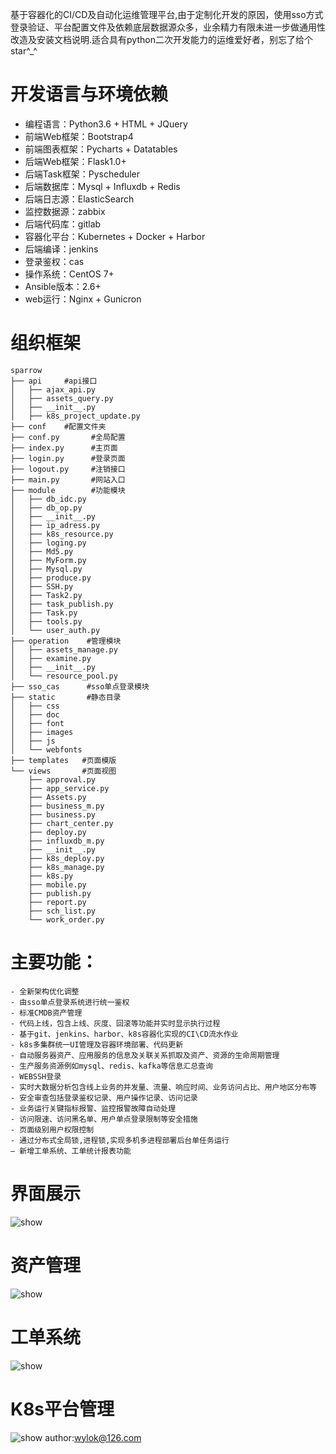基于容器化的CI/CD及自动化运维管理平台,由于定制化开发的原因，使用sso方式登录验证、平台配置文件及依赖底层数据源众多，业余精力有限未进一步做通用性改造及安装文档说明.适合具有python二次开发能力的运维爱好者，别忘了给个star^_^
# 开发语言与环境依赖 #
  - 编程语言：Python3.6 + HTML + JQuery
  - 前端Web框架：Bootstrap4
  - 前端图表框架：Pycharts + Datatables
  - 后端Web框架：Flask1.0+
  - 后端Task框架：Pyscheduler
  - 后端数据库：Mysql + Influxdb + Redis
  - 后端日志源：ElasticSearch
  - 监控数据源：zabbix
  - 后端代码库：gitlab
  - 容器化平台：Kubernetes + Docker + Harbor
  - 后端编译：jenkins
  - 登录鉴权：cas
  - 操作系统：CentOS 7+
  - Ansible版本：2.6+
  - web运行：Nginx + Gunicron
# 组织框架 #
    sparrow
    ├── api     #api接口
    │   ├── ajax_api.py
    │   ├── assets_query.py
    │   ├── __init__.py
    │   ├── k8s_project_update.py
    ├── conf    #配置文件夹
    ├── conf.py       #全局配置
    ├── index.py      #主页面
    ├── login.py      #登录页面
    ├── logout.py     #注销接口
    ├── main.py       #网站入口
    ├── module        #功能模块
    │   ├── db_idc.py
    │   ├── db_op.py
    │   ├── __init__.py
    │   ├── ip_adress.py
    │   ├── k8s_resource.py
    │   ├── loging.py
    │   ├── Md5.py
    │   ├── MyForm.py
    │   ├── Mysql.py
    │   ├── produce.py
    │   ├── SSH.py
    │   ├── Task2.py
    │   ├── task_publish.py
    │   ├── Task.py
    │   ├── tools.py
    │   └── user_auth.py
    ├── operation    #管理模块
    │   ├── assets_manage.py
    │   ├── examine.py
    │   ├── __init__.py
    │   └── resource_pool.py
    ├── sso_cas      #sso单点登录模块
    ├── static       #静态目录
    │   ├── css
    │   ├── doc
    │   ├── font
    │   ├── images
    │   ├── js
    │   └── webfonts
    ├── templates   #页面模版
    └── views       #页面视图
        ├── approval.py
        ├── app_service.py
        ├── Assets.py
        ├── business_m.py
        ├── business.py
        ├── chart_center.py
        ├── deploy.py
        ├── influxdb_m.py
        ├── __init__.py
        ├── k8s_deploy.py
        ├── k8s_manage.py
        ├── k8s.py
        ├── mobile.py
        ├── publish.py
        ├── report.py
        ├── sch_list.py
        └── work_order.py
# 主要功能： #
    - 全新架构优化调整
    - 由sso单点登录系统进行统一鉴权
    - 标准CMDB资产管理
    - 代码上线，包含上线、灰度、回滚等功能并实时显示执行过程 
    - 基于git、jenkins、harbor、k8s容器化实现的CI\CD流水作业 
    - k8s多集群统一UI管理及容器环境部署、代码更新
    - 自动服务器资产、应用服务的信息及关联关系抓取及资产、资源的生命周期管理
    - 生产服务资源例如mysql、redis、kafka等信息汇总查询
    - WEBSSH登录
    - 实时大数据分析包含线上业务的并发量、流量、响应时间、业务访问占比、用户地区分布等
    - 安全审查包括登录鉴权记录、用户操作记录、访问记录
    - 业务运行关键指标报警、监控报警故障自动处理
    - 访问限速、访问黑名单、用户单点登录限制等安全措施
    - 页面级别用户权限控制
    - 通过分布式全局锁,进程锁,实现多机多进程部署后台单任务运行
    — 新增工单系统、工单统计报表功能    
# 界面展示
![show](https://github.com/wylok/opsweb/blob/master/static/images/01.jpg)
# 资产管理
![show](https://github.com/wylok/opsweb/blob/master/static/images/02.jpg)
# 工单系统
![show](https://github.com/wylok/opsweb/blob/master/static/images/04.jpg)
# K8s平台管理
![show](https://github.com/wylok/opsweb/blob/master/static/images/03.jpg)
author:wylok@126.com
